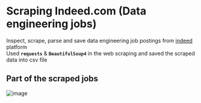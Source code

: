 # Scraping Indeed.com (Data engineering jobs)

Inspect, scrape, parse and save data engineering job postings from [indeed](https://www.indeed.com) platform<br>
Used __`requests`__ & __`BeautifulSoup4`__ in the web scraping and saved the scraped data into csv file

## Part of the scraped jobs
![image](https://user-images.githubusercontent.com/36075516/174518102-6c39af1b-12dd-4975-be87-344ffbd3eda3.png)
